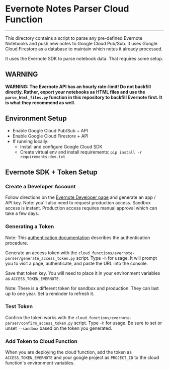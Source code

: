 # Evernote Notes Parser Cloud Function

---

This directory contains a script to parse any pre-defined Evernote Notebooks and push new notes to Google
Cloud Pub/Sub. It uses Google Cloud Firestore as a database to maintain which notes it already processed.

It uses the Evernote SDK to parse notebook data. That requires some setup.

## WARNING

**WARNING: The Evernote API has an hourly rate-limit! Do not backfill directly. Rather,
export your notebooks as HTML files and use the `parse_html_files.py` function in this
repository to backfill Evernote first. It is what they recommend as well.**

## Environment Setup

- Enable Google Cloud Pub/Sub + API
- Enable Google Cloud Firestore + API
- If running locally:
  - Install and configure Google Cloud SDK
  - Create virtual env and install requirements: `pip install -r requirements-dev.txt`

## Evernote SDK + Token Setup

### Create a Developer Account

Follow directions on the [Evernote Developer page](https://dev.evernote.com/doc/articles/dev_tokens.php)
and generate an app / API key. Note: you'll also need to request production access. Sandbox
access is instant. Production access requires manual approval which can take a few days.

### Generating a Token

Note: This [authentication documentation](https://dev.evernote.com/doc/articles/authentication.php/)
describes the authentication procedure.

Generate an access token with the `cloud_functions/evernote-parser/generate_access_token.py` script.
Type `-h` for usage. It will prompt you to visit a page, authenticate, and paste the URL
into the console.

Save that token key. You will need to place it in your environment variables as `ACCESS_TOKEN_EVERNOTE`.

Note: There is a different token for sandbox and production. They can last up to one year. Set a
reminder to refresh it.

### Test Token

Confirm the token works with the `cloud_functions/evernote-parser/confirm_access_token.py` script.
Type `-h` for usage. Be sure to set or unset `--sandbox` based on the token you generated.

### Add Token to Cloud Function

When you are deploying the cloud function, add the token as `ACCESS_TOKEN_EVERNOTE` and your
google project as `PROJECT_ID` to the cloud function's environment variables.
